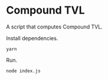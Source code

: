 # Compound TVL

A script that computes Compound TVL.

Install dependencies.

```
yarn
```

Run.

```
node index.js
```
